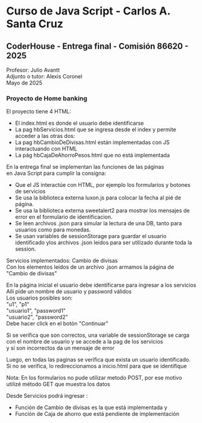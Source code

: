 <h1>Curso de Java Script  -  Carlos A. Santa Cruz</h1>
<h2>CoderHouse - Entrega final - Comisión 86620 - 2025</h2>


Profesor: Julio Avantt<br>
Adjunto o tutor: Alexis Coronel<br>
Mayo de 2025<br>


<h3>Proyecto de Home banking </h3>


El proyecto tiene 4 HTML: <br>
- El index.html es donde el usuario debe identificarse<br>
- La pag hbServicios.html que se ingresa desde el index y permite acceder a las otras dos:<br>
- La pag hbCambioDeDivisas.html están implementadas con JS interactuando con HTML<br>
- La pág hbCajaDeAhorroPesos.html que no está implementada<br>


En la entrega final se implementan las funciones de las páginas<br>
en Java Script para cumplir la consigna:
- Que el JS interactúe con HTML, por ejemplo los formularios y botones de servicios<br>
- Se usa la biblioteca externa luxon.js para colocar la fecha al pié de página.<br>
- Se usa la biblioteca externa sweetalert2 para mostrar los mensajes de error en el formulario de identificacion.<br>
- Se leen archivos .json para simular la lectura de una DB, tanto para usuarios como para monedas.<br> 
- Se usan variables de sessionStorage para guardar el usuario identificado ylos archivos .json leidos para ser utilizado durante toda la session.<br>

Servicios implementados: Cambio de divisas<br>
Con los elementos leídos de un archivo .json armamos la página de "Cambio de divisas"<br>


En la página inicial el usuario debe identificarse para ingresar a los servicios<br>
Allí pide un nombre de usuario y password válidos<br>
Los usuarios posibles son:<br>
"u1", "p1"<br>
"usuario1", "password1"<br>
"usuario2", "password2"<br>
Debe hacer click en el botón "Continuar"<br>


Si se verifica que son correctos, una variable de sessionStorage se carga <br>
con el nombre de usuario y se accede a la pag de los servicios<br>
y si son incorrectos da un mensaje de error<br>

Luego, en todas las paginas se verifica que exista un usuario identificado.<br>
Si no se verifica, lo redireccionamos a inicio.html para que se identifique<br>


Nota: En los formularios no pude utilizar metodo POST, por ese motivo
utilizé método GET que muestra los datos <br>


Desde Servicios podrá ingresar : <br>
-  Función de Cambio de divisas es la que está implementada y<br>
-  Función de Caja de ahorro que está pendiente de implementación<br>
     
     
